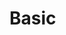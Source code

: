 # Basic

<demo vue="./basic.vue"
 :vueFiles="['./basic.vue', './components/button.tsx', './components/button.style.ts', './components/theme.tsx']"/>
